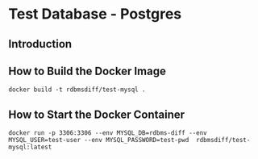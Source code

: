 # Test Database - Postgres

## Introduction

## How to Build the Docker Image
```
docker build -t rdbmsdiff/test-mysql .
```

## How to Start the Docker Container
```
docker run -p 3306:3306 --env MYSQL_DB=rdbms-diff --env MYSQL_USER=test-user --env MYSQL_PASSWORD=test-pwd  rdbmsdiff/test-mysql:latest
```
